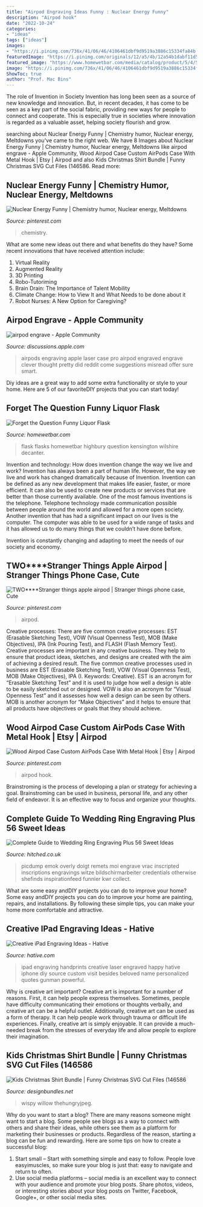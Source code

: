 ```yaml
---
title: "Airpod Engraving Ideas Funny : Nuclear Energy Funny"
description: "Airpod hook"
date: "2022-10-24"
categories:
- "ideas"
tags: ["ideas"]
images:
- "https://i.pinimg.com/736x/41/06/46/4106461dbf9d9519a3886c15334fa84b.jpg"
featuredImage: "https://i.pinimg.com/originals/12/a5/4b/12a54b1dabf11d58e3070b0b8c17b0e1.jpg"
featured_image: "https://www.homewetbar.com/media/catalog/product/5/4/5446-6oz-blackout-engraved-flask54506.jpg"
image: "https://i.pinimg.com/736x/41/06/46/4106461dbf9d9519a3886c15334fa84b.jpg"
ShowToc: true
author: "Prof. Mac Bins"
---
```



The role of Invention in Society
Invention has long been seen as a source of new knowledge and innovation. But, in recent decades, it has come to be seen as a key part of the social fabric, providing new ways for people to connect and cooperate. This is especially true in societies where innovation is regarded as a valuable asset, helping society flourish and grow.

	

		
searching about Nuclear Energy Funny | Chemistry humor, Nuclear energy, Meltdowns you've came to the right web. We have 8 Images about Nuclear Energy Funny | Chemistry humor, Nuclear energy, Meltdowns like airpod engrave - Apple Community, Wood Airpod Case Custom AirPods Case With Metal Hook | Etsy | Airpod and also Kids Christmas Shirt Bundle | Funny Christmas SVG Cut Files (146586. Read more:
		
    
## Nuclear Energy Funny | Chemistry Humor, Nuclear Energy, Meltdowns

<img loading=lazy src="https://i.pinimg.com/originals/a5/59/2d/a5592de56def9160015c66898054a735.jpg" onerror="this.onerror=null;this.src='https://tse2.mm.bing.net/th?id=OIP.-43Ret2mp0Mllexg6TbB3QHaJ4&amp;pid=15.1';" alt="Nuclear Energy Funny | Chemistry humor, Nuclear energy, Meltdowns">

_Source: pinterest.com_

>chemistry. 

	

What are some new ideas out there and what benefits do they have?
Some recent innovations that have received attention include: 
1. Virtual Reality 
2. Augmented Reality 
3. 3D Printing 
4. Robo-Tutoriming 
5. Brain Drain: The Importance of Talent Mobility 
6. Climate Change: How to View It and What Needs to be done about it 
7. Robot Nurses: A New Option for Caregiving?

    
## Airpod Engrave - Apple Community

<img loading=lazy src="https://discussions.apple.com/content/attachment/3fd2182c-7ab8-4690-8b07-6554d3f5e9ce" onerror="this.onerror=null;this.src='https://tse4.mm.bing.net/th?id=OIP.NCT4O84A0GtCKGdcPySDOQHaJ4&amp;pid=15.1';" alt="airpod engrave - Apple Community">

_Source: discussions.apple.com_

>airpods engraving apple laser case pro airpod engraved engrave clever thought pretty did reddit come suggestions misread offer sure smart. 

	

Diy ideas are a great way to add some extra functionality or style to your home. Here are 5 of our favoriteDIY projects that you can start today!

    
## Forget The Question Funny Liquor Flask

<img loading=lazy src="https://www.homewetbar.com/media/catalog/product/5/4/5446-6oz-blackout-engraved-flask54506.jpg" onerror="this.onerror=null;this.src='https://tse2.mm.bing.net/th?id=OIP.IwSREP4o1HH3RqWi2kbDZgHaHa&amp;pid=15.1';" alt="Forget the Question Funny Liquor Flask">

_Source: homewetbar.com_

>flask flasks homewetbar highbury question kensington wilshire decanter. 

	

Invention and technology: How does invention change the way we live and work?
Invention has always been a part of human life. However, the way we live and work has changed dramatically because of Invention. Invention can be defined as any new development that makes life easier, faster, or more efficient. It can also be used to create new products or services that are better than those currently available.
One of the most famous inventions is the telephone. Telephone technology made communication possible between people around the world and allowed for a more open society. Another invention that has had a significant impact on our lives is the computer. The computer was able to be used for a wide range of tasks and it has allowed us to do many things that we couldn’t have done before.

Invention is constantly changing and adapting to meet the needs of our society and economy.

    
## TWO****Stranger Things Apple Airpod | Stranger Things Phone Case, Cute

<img loading=lazy src="https://i.pinimg.com/736x/41/06/46/4106461dbf9d9519a3886c15334fa84b.jpg" onerror="this.onerror=null;this.src='https://tse3.mm.bing.net/th?id=OIP.lztAdWuN5UfnLYbtXKMs2QHaHX&amp;pid=15.1';" alt="TWO****Stranger things apple airpod | Stranger things phone case, Cute">

_Source: pinterest.com_

>airpod. 

	

Creative processes: There are five common creative processes: EST (Erasable Sketching Test), VOW (Visual Openness Test), MOB (Make Objectives), IPA (Ink Pouring Test), and FLASH (Flash Memory Test).
Creative processes are important in any creative business. They help to ensure that product ideas, sketches, and designs are created with the aim of achieving a desired result. The five common creative processes used in business are EST (Erasable Sketching Test), VOW (Visual Openness Test), MOB (Make Objectives), IPA (I. Keywords: Creative).
 EST is an acronym for “Erasable Sketching Test” and it is used to judge how well a design is able to be easily sketched out or designed. VOW is also an acronym for “Visual Openness Test” and it assesses how well a design can be seen by others. MOB is another acronym for “Make Objectives” and it helps to ensure that all products have objectives or goals that they should achieve.

    
## Wood Airpod Case Custom AirPods Case With Metal Hook | Etsy | Airpod

<img loading=lazy src="https://i.pinimg.com/originals/12/a5/4b/12a54b1dabf11d58e3070b0b8c17b0e1.jpg" onerror="this.onerror=null;this.src='https://tse1.mm.bing.net/th?id=OIP.KEjdFl2oz4j_JBCYlsqW3gHaE8&amp;pid=15.1';" alt="Wood Airpod Case Custom AirPods Case With Metal Hook | Etsy | Airpod">

_Source: pinterest.com_

>airpod hook. 

	

Brainstroming is the process of developing a plan or strategy for achieving a goal. Brainstroming can be used in business, personal life, and any other field of endeavor. It is an effective way to focus and organize your thoughts.

    
## Complete Guide To Wedding Ring Engraving Plus 56 Sweet Ideas

<img loading=lazy src="https://cdn0.hitched.co.uk/articles/images/3/2/5/6/img_76523/between-the-two-of-you-youll-have-three-rings-to-work-with-after-all-.jpeg" onerror="this.onerror=null;this.src='https://tse3.mm.bing.net/th?id=OIP.YyQw-7Kvhc-VHfd-cFtvIgHaGI&amp;pid=15.1';" alt="Complete Guide to Wedding Ring Engraving Plus 56 Sweet Ideas">

_Source: hitched.co.uk_

>picdump emok overly doigt remets moi engrave vrac inscripted inscriptions engravings witze bildschirmarbeiter credentials otherwise shefinds inspirationfeed funnier kwr collect. 

	

What are some easy andDIY projects you can do to improve your home?
Some easy andDIY projects you can do to improve your home are painting, repairs, and installations. By following these simple tips, you can make your home more comfortable and attractive.

    
## Creative IPad Engraving Ideas - Hative

<img loading=lazy src="https://hative.com/wp-content/uploads/2015/05/ipad-engraving-ideas/2-ipad-engraving-ideas.jpg" onerror="this.onerror=null;this.src='https://tse4.mm.bing.net/th?id=OIP.mrhBZ-TSbaNytj_5zYGdeAHaLL&amp;pid=15.1';" alt="Creative iPad Engraving Ideas - Hative">

_Source: hative.com_

>ipad engraving handprints creative laser engraved happy hative iphone diy source custom visit besides beloved name personalized quotes gunman powerful. 

	

Why is creative art important?
Creative art is important for a number of reasons. First, it can help people express themselves. Sometimes, people have difficulty communicating their emotions or thoughts verbally, and creative art can be a helpful outlet. Additionally, creative art can be used as a form of therapy. It can help people work through trauma or difficult life experiences. Finally, creative art is simply enjoyable. It can provide a much-needed break from the stresses of everyday life and allow people to explore their imagination.

    
## Kids Christmas Shirt Bundle | Funny Christmas SVG Cut Files (146586

<img loading=lazy src="https://i.fbcd.co/products/original/b3e918dce4e1d74779f3b5dd87dc14928d6ee5abaa43d33123048507bcb1ec9d.jpg" onerror="this.onerror=null;this.src='https://tse3.mm.bing.net/th?id=OIP.xjXdQ1WFaXg8MvVxmk7Y3wHaE8&amp;pid=15.1';" alt="Kids Christmas Shirt Bundle | Funny Christmas SVG Cut Files (146586">

_Source: designbundles.net_

>wispy willow thehungryjpeg. 

	

Why do you want to start a blog?
There are many reasons someone might want to start a blog. Some people see blogs as a way to connect with others and share their ideas, while others see them as a platform for marketing their businesses or products. Regardless of the reason, starting a blog can be fun and rewarding. Here are some tips on how to create a successful blog: 
1. Start small – Start with something simple and easy to follow. People love easyimuscles, so make sure your blog is just that: easy to navigate and return to often. 
2. Use social media platforms – social media is an excellent way to connect with your audience and promote your blog posts. Share photos, videos, or interesting stories about your blog posts on Twitter, Facebook, Google+, or other social media sites. 

